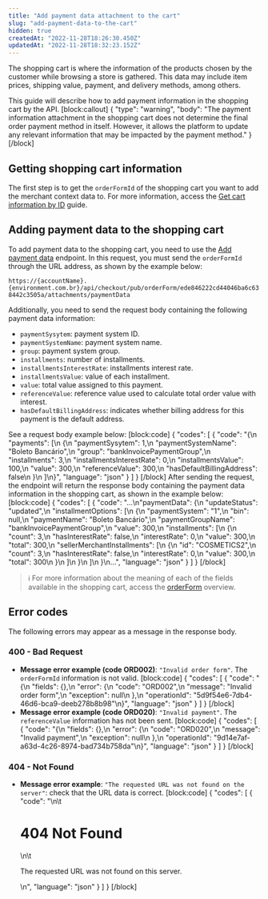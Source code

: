 ```yaml
---
title: "Add payment data attachment to the cart"
slug: "add-payment-data-to-the-cart"
hidden: true
createdAt: "2022-11-28T18:26:30.450Z"
updatedAt: "2022-11-28T18:32:23.152Z"
---
```

The shopping cart is where the information of the products chosen by the customer while browsing a store is gathered. This data may include item prices, shipping value, payment, and delivery methods, among others.

This guide will describe how to add payment information in the shopping cart by the API. 
[block:callout]
{
  "type": "warning",
  "body": "The payment information attachment in the shopping cart does not determine the final order payment method in itself. However, it allows the platform to update any relevant information that may be impacted by the payment method."
}
[/block]
## Getting shopping cart information

The first step is to get the `orderFormId` of the shopping cart you want to add the merchant context data to. For more information, access the [Get cart information by ID](https://developers.vtex.com/vtex-rest-api/docs/get-cart-information-by-id) guide.

## Adding payment data to the shopping cart

To add payment data to the shopping cart, you need to use the [Add payment data](https://developers.vtex.com/vtex-rest-api/reference/addpaymentdata) endpoint. In this request, you must send the `orderFormId` through the URL address, as shown by the example below:

`https://{accountName}.{environment.com.br}/api/checkout/pub/orderForm/ede846222cd44046ba6c638442c3505a/attachments/paymentData`

Additionally, you need to send the request body containing the following payment data information:

- `paymentSysytem`: payment system ID.
- `paymentSystemName`: payment system name.
- `group`: payment system group.
- `installments`: number of installments.
- `installmentsInterestRate`: installments interest rate.
- `installmentsValue`: value of each installment.
- `value`: total value assigned to this payment.
- `referenceValue`: reference value used to calculate total order value with interest.
- `hasDefaultBillingAddress`: indicates whether billing address for this payment is the default address.

See a request body example below:
[block:code]
{
  "codes": [
    {
      "code": "{\n     \"payments\": [\n          {\n               \"paymentSysytem\": 1,\n               \"paymentSystemName\": \"Boleto Bancário\",\n               \"group\": \"bankInvoicePaymentGroup\",\n               \"installments\": 3,\n               \"installmentsInterestRate\": 0,\n               \"installmentsValue\": 100,\n               \"value\": 300,\n               \"referenceValue\": 300,\n               \"hasDefaultBillingAddress\": false\n          }\n     ]\n}",
      "language": "json"
    }
  ]
}
[/block]
After sending the request, the endpoint will return the response body containing the payment data information in the shopping cart, as shown in the example below:
[block:code]
{
  "codes": [
    {
      "code": "...\n\"paymentData\": {\n        \"updateStatus\": \"updated\",\n        \"installmentOptions\": [\n            {\n                \"paymentSystem\": \"1\",\n                \"bin\": null,\n                \"paymentName\":  \"Boleto Bancário\",\n                \"paymentGroupName\": \"bankInvoicePaymentGroup\",\n                \"value\": 300,\n                \"installments\": [\n                    {\n                        \"count\": 3,\n                        \"hasInterestRate\": false,\n                        \"interestRate\": 0,\n                        \"value\": 300,\n                        \"total\": 300,\n                        \"sellerMerchantInstallments\": [\n                            {\n                                \"id\": \"COSMETICS2\",\n                                \"count\": 3,\n                                \"hasInterestRate\": false,\n                                \"interestRate\": 0,\n                                \"value\": 300,\n                                \"total\": 300\n                            }\n                        ]\n                    }\n                ]\n            }\n...",
      "language": "json"
    }
  ]
}
[/block]

> ℹ️️ For more information about the meaning of each of the fields available in the shopping cart, access the [orderForm](https://developers.vtex.com/vtex-rest-api/reference/orderform-fields) overview.

## Error codes

The following errors may appear as a message in the response body.

### 400 - Bad Request

- **Message error example (code ORD002)**: `"Invalid order form"`. The `orderFormId` information is not valid.
[block:code]
{
  "codes": [
    {
      "code": "{\n    \"fields\": {},\n    \"error\": {\n        \"code\": \"ORD002\",\n        \"message\": \"Invalid order form\",\n        \"exception\": null\n    },\n    \"operationId\": \"5d9f54e6-7db4-46d6-bca9-deeb278b8b98\"\n}",
      "language": "json"
    }
  ]
}
[/block]
- **Message error example (code ORD020)**: `"Invalid payment"`. The `referenceValue` information has not been sent.
[block:code]
{
  "codes": [
    {
      "code": "{\n    \"fields\": {},\n    \"error\": {\n        \"code\": \"ORD020\",\n        \"message\": \"Invalid payment\",\n        \"exception\": null\n    },\n    \"operationId\": \"9d14e7af-a63d-4c26-8974-bad734b758da\"\n}",
      "language": "json"
    }
  ]
}
[/block]
### 404 - Not Found

- **Message error example**: `"The requested URL was not found on the server"`: check that the URL data is correct.
[block:code]
{
  "codes": [
    {
      "code": "<body>\n\t<h1>404 Not Found</h1>\n\t<p>The requested URL was not found on this server.</p>\n</body>",
      "language": "json"
    }
  ]
}
[/block]